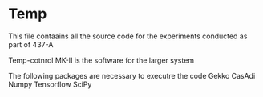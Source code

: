 # Temp
This file contaains all the source code for the experiments conducted as part of 437-A 

Temp-cotnrol MK-II is the software for the larger system 

The following packages are necessary to executre the code 
Gekko
CasAdi
Numpy
Tensorflow 
SciPy
